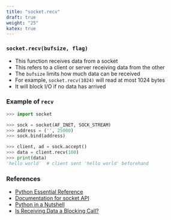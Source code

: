 ```yaml
---
title: "socket.recv"
draft: true
weight: "25"
katex: true
---
```


### `socket.recv(bufsize, flag)`
- This function receives data from a socket
- This refers to a client or server receiving data from the other
- The `bufsize` limits how much data can be received
- For example, `socket.recv(1024)` will read at most 1024 bytes
- It will block I/O if no data has arrived

### Example of `recv`

```python
>>> import socket

>>> sock = socket(AF_INET, SOCK_STREAM)
>>> address = ('', 25000)
>>> sock.bind(address)

>>> client, ad = sock.accept()
>>> data = client.recv(100)
>>> print(data)
'hello world'  # client sent 'hello world' beforehand
```

### References
- [Python Essential Reference](http://index-of.co.uk/Python/Python%20Essential%20Reference,%20Fourth%20Edition.pdf)
- [Documentation for socket API](https://docs.python.org/3/library/socket.html)
- [Python in a Nutshell](https://www.arp.com/medias/13916546.pdf)
- [Is Receiving Data a Blocking Call?](https://stackoverflow.com/a/7180671/12777044)

